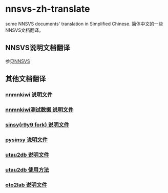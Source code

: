 # nnsvs-zh-translate
some NNSVS documents' translation in Simplified Chinese. 简体中文的一些NNSVS文档翻译。 

## NNSVS说明文档翻译

参见[NNSVS](/nnsvs-zh-translate/nnsvs/)

## 其他文档翻译

### [nnmnkiwi 说明文件](/nnsvs-zh-translate/other/nnmnkiwi-README.html)

### [nnmnkiwi测试数据 说明文件](/nnsvs-zh-translate/other/nnmnkiwi-tests-data-README.html)

### [sinsy(r9y9 fork) 说明文件](/nnsvs-zh-translate/other/sinsy-README.html)

### [pysinsy 说明文件](/nnsvs-zh-translation/other/pysinsy-README.html)

### [utau2db 说明文件](/nnsvs-zh-translation/other/utau2db-README.html)

### [utau2db 使用方法](/nnsvs-zh-translation/other/utau2db-HOWTOUSE.html)

### [oto2lab 说明文件](/nnsvs-zh-translation/other/oto2lab-README.html)



